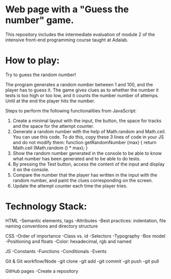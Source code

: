 # Web page with a "Guess the number" game.

This repository includes the intermediate evaluation of module 2 of the intensive front-end programming course taught at Adalab.

# How to play:

Try to guess the random number!

The program generates a random number between 1 and 100, and the player has to
guess it. The game gives clues as to whether the number it tests is too high or too low, and it counts the number
number of attemps. Until at the end the player hits the number.

Steps to perform the following functionalities from JavaScript:

1. Create a minimal layout with the input, the button, the space for tracks and the space for the attempt counter.
2. Generate a random number with the help of Math.random and Math.ceil. You can use this code.
   To do this, copy these 3 lines of code in your JS and do not modify them:
   function getRandomNumber (max) {
   return Math.ceil (Math.random () \* max);
   }
3. Show the random number generated in the console to be able to know what number has been generated and to be able to do tests.
4. By pressing the Test button, access the content of the input and display it on the console.
5. Compare the number that the player has written in the input with the random number, and paint the clues corresponding on the screen.
6. Update the attempt counter each time the player tries.

# Technology Stack:

HTML -Semantic elements, tags -Attributes -Best practices: indentation, file naming conventions and directory structure

CSS -Order of importance -Class vs. id -Selectors -Typography -Box model -Positioning and floats -Color: hexadecimal, rgb and named

JS -Constants -Functions -Conditionals -Events

Git & Git workflow/Node -git clone -git add -git commit -git push -git pull

GitHub pages -Create a repository
